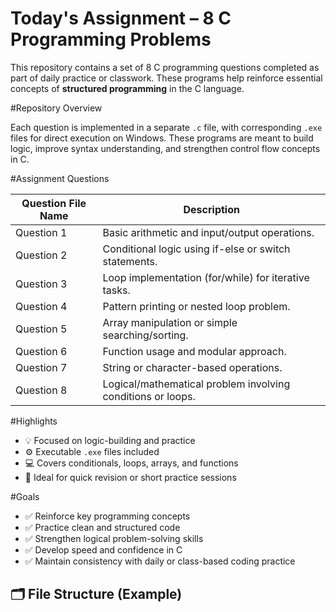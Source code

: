 # Today's Assignment – 8 C Programming Problems

This repository contains a set of 8 C programming questions completed as part of daily practice or classwork. These programs help reinforce essential concepts of **structured programming** in the C language.

#Repository Overview

Each question is implemented in a separate `.c` file, with corresponding `.exe` files for direct execution on Windows. These programs are meant to build logic, improve syntax understanding, and strengthen control flow concepts in C.

#Assignment Questions

| Question File Name        | Description                                                                 |
|---------------------------|-----------------------------------------------------------------------------|
| Question 1                | Basic arithmetic and input/output operations.                              |
| Question 2                | Conditional logic using if-else or switch statements.                      |
| Question 3                | Loop implementation (for/while) for iterative tasks.                       |
| Question 4                | Pattern printing or nested loop problem.                                   |
| Question 5                | Array manipulation or simple searching/sorting.                            |
| Question 6                | Function usage and modular approach.                                       |
| Question 7                | String or character-based operations.                                      |
| Question 8                | Logical/mathematical problem involving conditions or loops.                |

#Highlights

- 💡 Focused on logic-building and practice
- ⚙️ Executable `.exe` files included
- 💻 Covers conditionals, loops, arrays, and functions
- 🧠 Ideal for quick revision or short practice sessions

#Goals

- ✅ Reinforce key programming concepts
- ✅ Practice clean and structured code
- ✅ Strengthen logical problem-solving skills
- ✅ Develop speed and confidence in C
- ✅ Maintain consistency with daily or class-based coding practice

## 🗂️ File Structure (Example)

